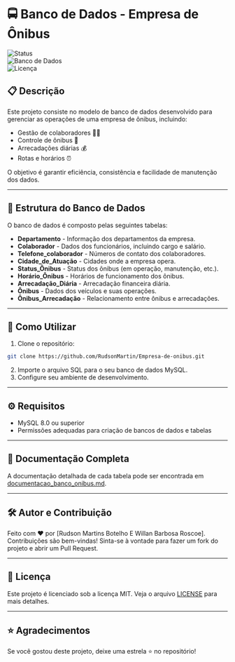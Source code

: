 
# 🚍 Banco de Dados - Empresa de Ônibus  

![Status](https://img.shields.io/badge/Status-Em%20Desenvolvimento-yellow)  
![Banco de Dados](https://img.shields.io/badge/Banco%20de%20Dados-MySQL-blue)  
![Licença](https://img.shields.io/badge/Licen%C3%A7a-MIT-green)  

## 📋 Descrição  
Este projeto consiste no modelo de banco de dados desenvolvido para gerenciar as operações de uma empresa de ônibus, incluindo:  
- Gestão de colaboradores 🧑‍💼  
- Controle de ônibus 🚌  
- Arrecadações diárias 💰  
- Rotas e horários ⏰  

O objetivo é garantir eficiência, consistência e facilidade de manutenção dos dados.  

---  

## 📂 Estrutura do Banco de Dados  
O banco de dados é composto pelas seguintes tabelas:  
- **Departamento** - Informação dos departamentos da empresa.  
- **Colaborador** - Dados dos funcionários, incluindo cargo e salário.  
- **Telefone_colaborador** - Números de contato dos colaboradores.  
- **Cidade_de_Atuação** - Cidades onde a empresa opera.  
- **Status_Ônibus** - Status dos ônibus (em operação, manutenção, etc.).  
- **Horário_Ônibus** - Horários de funcionamento dos ônibus.  
- **Arrecadação_Diária** - Arrecadação financeira diária.  
- **Ônibus** - Dados dos veículos e suas operações.  
- **Ônibus_Arrecadação** - Relacionamento entre ônibus e arrecadações.  

---  

## 🚀 Como Utilizar  
1. Clone o repositório:  
```bash
git clone https://github.com/RudsonMartin/Empresa-de-onibus.git
```
2. Importe o arquivo SQL para o seu banco de dados MySQL.  
3. Configure seu ambiente de desenvolvimento.  

---  

## ⚙️ Requisitos  
- MySQL 8.0 ou superior  
- Permissões adequadas para criação de bancos de dados e tabelas  

---  

## 📖 Documentação Completa  
A documentação detalhada de cada tabela pode ser encontrada em [documentacao_banco_onibus.md](./documentacao_banco_onibus.md).  

---  

## 🛠️ Autor e Contribuição  
Feito com ❤️ por [Rudson Martins Botelho E Willan Barbosa Roscoe].  
Contribuições são bem-vindas! Sinta-se à vontade para fazer um fork do projeto e abrir um Pull Request.  

---  

## 📜 Licença  
Este projeto é licenciado sob a licença MIT. Veja o arquivo [LICENSE](./LICENSE) para mais detalhes.  

---  

## ⭐ Agradecimentos  
Se você gostou deste projeto, deixe uma estrela ⭐ no repositório!  
